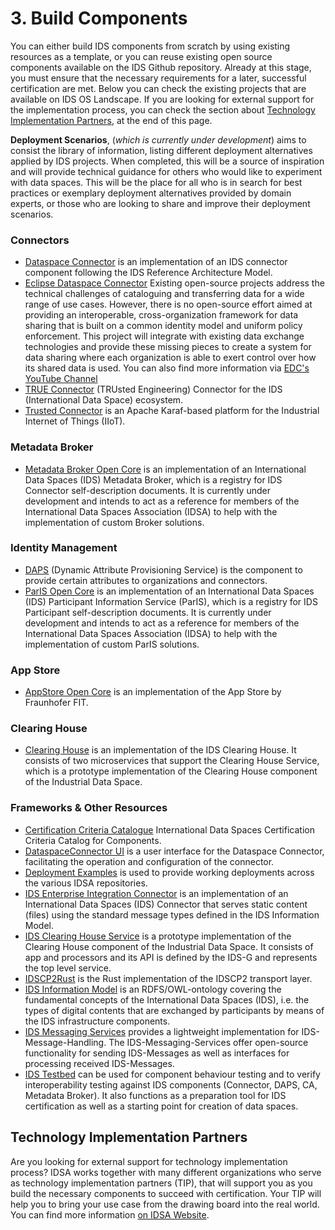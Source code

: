 # 3. Build Components
You can either build IDS components from scratch by using existing resources as a template, or you can reuse existing open source components available on the IDS Github repository. Already at this stage, you must ensure that the necessary requirements for a later, successful certification are met. Below you can check the existing projects that are available on IDS OS Landscape. If you are looking for external support for the implementation process, you can check the section about [Technology Implementation Partners](#technology-implementation-partners), at the end of this page.

**Deployment Scenarios**, (*which is currently under development*) aims to consist the library of information, listing different deployment alternatives applied by IDS projects. When completed, this will be a source of inspiration and will provide technical guidance for others who would like to experiment with data spaces. This will be the place for all who is in search for best practices or exemplary deployment alternatives provided by domain experts, or those who are looking to share and improve their deployment scenarios.

### Connectors

* [Dataspace Connector](../../../../DataspaceConnector/) is an implementation of an IDS connector component following the IDS Reference Architecture Model.
* [Eclipse Dataspace Connector](https://projects.eclipse.org/projects/technology.dataspaceconnector)
Existing open-source projects address the technical challenges of cataloguing and transferring data for a wide range of use cases. However, there is no open-source effort aimed at providing an interoperable, cross-organization framework for data sharing that is built on a common identity model and uniform policy enforcement. This project will integrate with existing data exchange technologies and provide these missing pieces to create a system for data sharing where each organization is able to exert control over how its shared data is used. You can also find more information via [EDC's YouTube Channel](https://www.youtube.com/channel/UCYmjEHtMSzycheBB4AeITHg/videos)
* [TRUE Connector](../../../../true-connector/) (TRUsted Engineering) Connector for the IDS (International Data Space) ecosystem.
* [Trusted Connector](../../../../trusted-connector/) is an Apache Karaf-based platform for the Industrial Internet of Things (IIoT).

### Metadata Broker

* [Metadata Broker Open Core](../../../../metadata-broker-open-core/) is an implementation of an International Data Spaces (IDS) Metadata Broker, which is a registry for IDS Connector self-description documents. It is currently under development and intends to act as a reference for members of the International Data Spaces Association (IDSA) to help with the implementation of custom Broker solutions.

### Identity Management

* [DAPS](../../../../omejdn-daps/) (Dynamic Attribute Provisioning Service) is the component to provide certain attributes to organizations and connectors. 
* [ParIS Open Core](../../../../ParIS-open-core/) is an implementation of an International Data Spaces (IDS) Participant Information Service (ParIS), which is a registry for IDS Participant self-description documents. It is currently under development and intends to act as a reference for members of the International Data Spaces Association (IDSA) to help with the implementation of custom ParIS solutions.

### App Store

* [AppStore Open Core](../../../../IDS-AppStore/) is an implementation of the App Store by Fraunhofer FIT.

### Clearing House

* [Clearing House](../../../../ids-clearing-house-core/) is an implementation of the IDS Clearing House. It consists of two microservices that support the Clearing House Service, which is a prototype implementation of the Clearing House component of the Industrial Data Space.

### Frameworks & Other Resources
* [Certification Criteria Catalogue](../../../../ids3c-co/) International Data Spaces Certification Criteria Catalog for Components.
* [DataspaceConnector UI](../../../../DataspaceConnectorUI/) is a user interface for the Dataspace Connector, facilitating the operation and configuration of the connector.
* [Deployment Examples](../../../../IDS-Deployment-Examples/) is used to provide working deployments across the various IDSA repositories.
* [IDS Enterprise Integration Connector](../../../../IDS-Enterprise-Integration-Connector/) is an implementation of an International Data Spaces (IDS) Connector that serves static content (files) using the standard message types defined in the IDS Information Model.
* [IDS Clearing House Service](../../../../ids-clearing-house-service/) is a prototype implementation of the Clearing House component of the Industrial Data Space. It consists of app and processors and its API is defined by the IDS-G and represents the top level service.
* [IDSCP2Rust](../../../../idscp2-rust/) is the Rust implementation of the IDSCP2 transport layer.
* [IDS Information Model](../../../../InformationModel/) is an RDFS/OWL-ontology covering the fundamental concepts of the International Data Spaces (IDS), i.e. the types of digital contents that are exchanged by participants by means of the IDS infrastructure components.
* [IDS Messaging Services](../../../../IDS-Messaging-Services/) provides a lightweight implementation for IDS-Message-Handling. The IDS-Messaging-Services offer open-source functionality for sending IDS-Messages as well as interfaces for processing received IDS-Messages.
* [IDS Testbed](../../../../IDS-testbed/) can be used for component behaviour testing and to verify interoperability testing against IDS components (Connector, DAPS, CA, Metadata Broker). It also functions as a preparation tool for IDS certification as well as a starting point for creation of data spaces. 

## Technology Implementation Partners
Are you looking for external support for technology implementation process? IDSA works together with many different organizations who serve as technology implementation partners (TIP), that will support you as you build the necessary components to succeed with certification. Your TIP will help you to bring your use case from the drawing board into the real world. You can find more information [on IDSA Website](https://internationaldataspaces.org/adopt/implementation-partners/).




